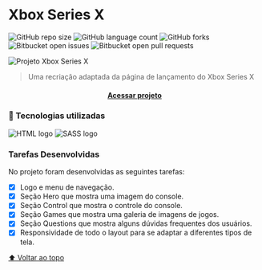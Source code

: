 # Xbox Series X 

<!---Esses são exemplos. Veja https://shields.io para outras pessoas ou para personalizar este conjunto de escudos. Você pode querer incluir dependências, status do projeto e informações de licença aqui--->

![GitHub repo size](https://img.shields.io/github/repo-size/enzoraian/xbox?style=for-the-badge)
![GitHub language count](https://img.shields.io/github/languages/count/enzoraian/xbox?style=for-the-badge)
![GitHub forks](https://img.shields.io/github/forks/enzoraian/xbox?style=for-the-badge)
![Bitbucket open issues](https://img.shields.io/bitbucket/issues/enzoraian/xbox?style=for-the-badge)
![Bitbucket open pull requests](https://img.shields.io/bitbucket/pr-raw/enzoraian/xbox?style=for-the-badge)

<img src="https://github.com/enzoraian/xbox/assets/29777762/5ce691c3-cba8-4ca6-9657-a585614ab755" alt="Projeto Xbox Series X">

> Uma recriação adaptada da página de lançamento do Xbox Series X

<h4 align="center"><a href="https://enzoraian.github.io/xbox/">Acessar projeto</a></h4>

### 💼 Tecnologias utilizadas
<div>
  <img src="https://img.shields.io/badge/HTML-239120?style=for-the-badge&logo=html5&logoColor=white" alt="HTML logo">
  <img src="https://img.shields.io/badge/Sass-CC6699?style=for-the-badge&logo=sass&logoColor=white" alt="SASS logo"> 
</div>

### Tarefas Desenvolvidas

No projeto foram desenvolvidas as seguintes tarefas:

- [x] Logo e menu de navegação.
- [x] Seção Hero que mostra uma imagem do console.
- [x] Seção Control que mostra o controle do console.
- [x] Seção Games que mostra uma galeria de imagens de jogos.
- [x] Seção Questions que mostra alguns dúvidas frequentes dos usuários.
- [x] Responsividade de todo o layout para se adaptar a diferentes tipos de tela.

[⬆ Voltar ao topo](#xbox)<br>
